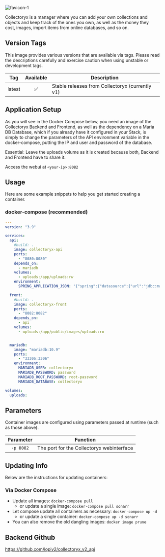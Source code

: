 ![favicon-1](https://user-images.githubusercontent.com/58883759/199532747-fb997fdb-8551-46f9-9075-b3f64f57b4a2.png)

Collectoryx is a manager where you can add your own collections and objects and keep track of the ones you own, as well as the money they cost, images, import items from online databases, and so on.

## Version Tags

This image provides various versions that are available via tags. Please read the descriptions carefully and exercise caution when using unstable or development tags.

| Tag | Available | Description |
| :----: | :----: |--- |
| latest | ✅ | Stable releases from Collectoryx (currently v1) |

## Application Setup

As you will see in the Docker Compose below, you need an image of the Collectoryx Backend and Frontend, as well as the dependency on a Maria DB Database, which if you already have it configured in your Stack, is simply to change the parameters of the API environment variable in the docker-compose, putting the IP and user and password of the database.

Essential: Leave the uploads volume as it is created because both, Backend and Frontend have to share it.

Access the webui at `<your-ip>:8082`

## Usage

Here are some example snippets to help you get started creating a container.

### docker-compose (recommended)

```yaml
---
version: "3.9"

services:
  api:
    #build: .
    image: collectoryx-api
    ports:
      - "8080:8080"
    depends_on:
      - mariadb
    volumes:
      - uploads:/app/uploads:rw
    environment:
      SPRING_APPLICATION_JSON: '{"spring":{"datasource":{"url":"jdbc:mariadb://mariadb:3306/collectoryx", "username": "root", "password": "root-password"}},"collectoryx.upload-directory":"/app/uploads/"}'

  front:
    #build: .
    image: collectoryx-front
    ports:
      - "8082:8082"
    depends_on:
      - api
    volumes:
      - uploads:/app/public/images/uploads:ro


  mariadb:
    image: "mariadb:10.9"
    ports:
      - "33306:3306"
    environment:
      MARIADB_USER: collectoryx
      MARIADB_PASSWORD: password
      MARIADB_ROOT_PASSWORD: root-password
      MARIADB_DATABASE: collectoryx

volumes:
  uploads:

```

## Parameters

Container images are configured using parameters passed at runtime (such as those above).

| Parameter | Function |
| :----: | --- |
| `-p 8082` | The port for the Collectoryx webinterface |

## Updating Info

Below are the instructions for updating containers:

### Via Docker Compose

* Update all images: `docker-compose pull`
  * or update a single image: `docker-compose pull sonarr`
* Let compose update all containers as necessary: `docker-compose up -d`
  * or update a single container: `docker-compose up -d sonarr`
* You can also remove the old dangling images: `docker image prune`

## Backend Github

https://github.com/lopiv2/collectoryx_v2_api
